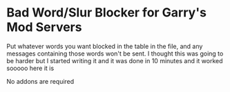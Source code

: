 # Bad Word/Slur Blocker for Garry's Mod Servers
Put whatever words you want blocked in the table in the file, and any messages containing those words won't be sent. I thought this was going to be harder but I started writing it and it was done in 10 minutes and it worked sooooo here it is

No addons are required
